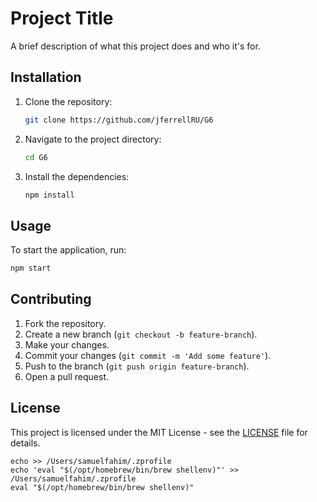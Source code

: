 # Project Title

A brief description of what this project does and who it's for.

## Installation

1. Clone the repository:
    ```sh
    git clone https://github.com/jferrellRU/G6
    ```
2. Navigate to the project directory:
    ```sh
    cd G6
    ```
3. Install the dependencies:
    ```sh
    npm install
    ```

## Usage

To start the application, run:
```sh
npm start
```

## Contributing

1. Fork the repository.
2. Create a new branch (`git checkout -b feature-branch`).
3. Make your changes.
4. Commit your changes (`git commit -m 'Add some feature'`).
5. Push to the branch (`git push origin feature-branch`).
6. Open a pull request.

## License

This project is licensed under the MIT License - see the [LICENSE](LICENSE) file for details.


    echo >> /Users/samuelfahim/.zprofile
    echo 'eval "$(/opt/homebrew/bin/brew shellenv)"' >> /Users/samuelfahim/.zprofile
    eval "$(/opt/homebrew/bin/brew shellenv)"